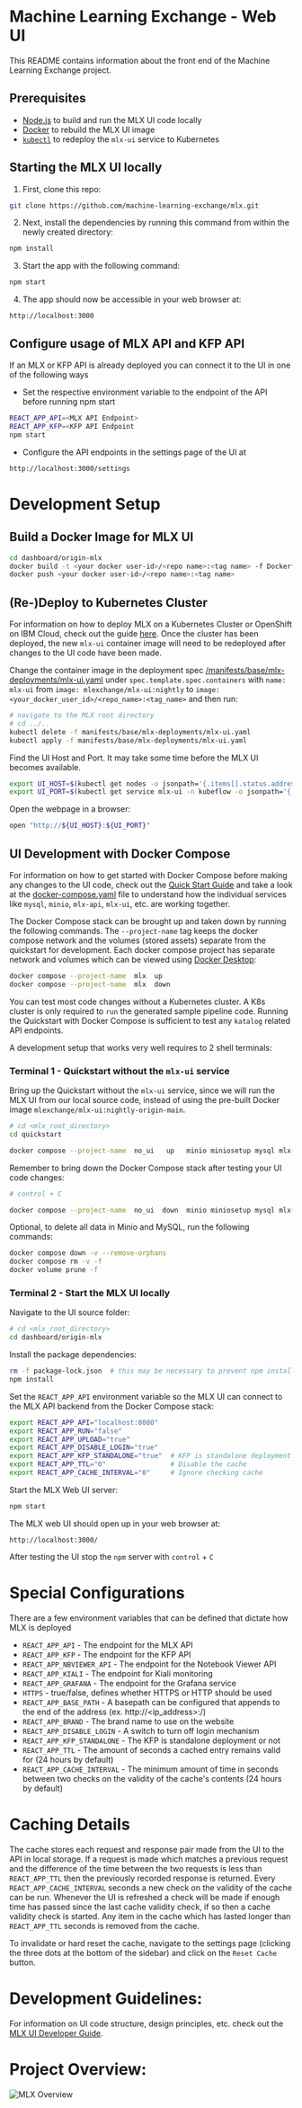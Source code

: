 # Machine Learning Exchange - Web UI

This README contains information about the front end of the Machine Learning Exchange project.

## Prerequisites

- [Node.js](https://docs.npmjs.com/downloading-and-installing-node-js-and-npm)
  to build and run the MLX UI code locally
- [Docker](https://docs.docker.com/get-docker/) to rebuild the MLX UI image
- [`kubectl`](https://kubernetes.io/docs/tasks/tools/#kubectl) to redeploy 
  the `mlx-ui` service to Kubernetes


## Starting the MLX UI locally

1. First, clone this repo:
```Bash
git clone https://github.com/machine-learning-exchange/mlx.git
```

2. Next, install the dependencies by running this command from within the newly created directory:
```Bash
npm install
```

3. Start the app with the following command:
```Bash
npm start
```

4. The app should now be accessible in your web browser at:
```
http://localhost:3000
```

## Configure usage of MLX API and KFP API

If an MLX or KFP API is already deployed you can connect it to the UI in one of the following ways

* Set the respective environment variable to the endpoint of the API before running npm start

```Bash
REACT_APP_API=<MLX API Endpoint>
REACT_APP_KFP=<KFP API Endpoint
npm start
```

* Configure the API endpoints in the settings page of the UI at
```
http://localhost:3000/settings
```

# Development Setup

## Build a Docker Image for MLX UI

```Bash
cd dashboard/origin-mlx
docker build -t <your docker user-id>/<repo name>:<tag name> -f Dockerfile .
docker push <your docker user-id>/<repo name>:<tag name>
```

## (Re-)Deploy to Kubernetes Cluster

For information on how to deploy MLX on a Kubernetes Cluster or OpenShift on IBM
Cloud, check out the guide [here](/docs/mlx-setup.md).
Once the cluster has been deployed, the new `mlx-ui` container image will need to
be redeployed after changes to the UI code have been made.

Change the container image in the deployment spec
[/manifests/base/mlx-deployments/mlx-ui.yaml](/manifests/base/mlx-deployments/mlx-ui.yaml)
under `spec.template.spec.containers` with `name: mlx-ui`
from `image: mlexchange/mlx-ui:nightly`
to `image: <your_docker_user_id>/<repo_name>:<tag_name>`
and then run:

```Bash
# navigate to the MLX root directory
# cd ../..
kubectl delete -f manifests/base/mlx-deployments/mlx-ui.yaml
kubectl apply -f manifests/base/mlx-deployments/mlx-ui.yaml
```

Find the UI Host and Port. It may take some time before the MLX UI becomes available.

```Bash
export UI_HOST=$(kubectl get nodes -o jsonpath='{.items[].status.addresses[?(@.type=="ExternalIP")].address}')
export UI_PORT=$(kubectl get service mlx-ui -n kubeflow -o jsonpath='{.spec.ports[0].nodePort}')
```

Open the webpage in a browser:

```Bash
open "http://${UI_HOST}:${UI_PORT}"
```

## UI Development with Docker Compose

For information on how to get started with Docker Compose before making any changes
to the UI code, check out the [Quick Start Guide](/quickstart/README.md) and
take a look at the [docker-compose.yaml](/quickstart/docker-compose.yaml) file
to understand how the individual services like `mysql`, `minio`, `mlx-api`, `mlx-ui`,
etc. are working together.

The Docker Compose stack can be brought up and taken down by running the following
commands. The `--project-name` tag keeps the docker compose network and the volumes
(stored assets) separate from the quickstart for development. Each docker compose
project has separate network and volumes which can be viewed using
[Docker Desktop](https://www.docker.com/products/docker-desktop/):

```Bash
docker compose --project-name  mlx  up
docker compose --project-name  mlx  down
```

You can test most code changes without a Kubernetes cluster. A K8s cluster is only
required to `run` the generated sample pipeline code. Running the Quickstart with
Docker Compose is sufficient to test any `katalog` related API endpoints.

A development setup that works very well requires to 2 shell terminals:

### Terminal 1 - Quickstart without the `mlx-ui` service

Bring up the Quickstart without the `mlx-ui` service, since we will run the MLX UI
from our local source code, instead of using the pre-built Docker image
`mlexchange/mlx-ui:nightly-origin-main`.

```Bash
# cd <mlx_root_directory>
cd quickstart

docker compose --project-name  no_ui   up   minio miniosetup mysql mlx-api catalog
```

Remember to bring down the Docker Compose stack after testing your UI code changes:

```Bash
# control + C 

docker compose --project-name  no_ui  down  minio miniosetup mysql mlx-api catalog
```

Optional, to delete all data in Minio and MySQL, run the following commands:

```Bash
docker compose down -v --remove-orphans
docker compose rm -v -f
docker volume prune -f
```

### Terminal 2 - Start the MLX UI locally

Navigate to the UI source folder:

```Bash
# cd <mlx_root_directory>
cd dashboard/origin-mlx
```

Install the package dependencies:

```Bash
rm -f package-lock.json  # this may be necessary to prevent npm install errors
npm install
```

Set the `REACT_APP_API` environment variable so the MLX UI can connect to the MLX API
backend from the Docker Compose stack:

```Bash
export REACT_APP_API="localhost:8080"
export REACT_APP_RUN="false"
export REACT_APP_UPLOAD="true"
export REACT_APP_DISABLE_LOGIN="true"
export REACT_APP_KFP_STANDALONE="true"  # KFP is standalone deployment or not
export REACT_APP_TTL="0"                # Disable the cache
export REACT_APP_CACHE_INTERVAL="0"     # Ignore checking cache
```

Start the MLX Web UI server:

```Bash
npm start
```

The MLX web UI should open up in your web browser at:

```
http://localhost:3000/
```

After testing the UI stop the `npm` server with `control` + `C`


# Special Configurations

There are a few environment variables that can be defined that dictate how MLX is deployed

* `REACT_APP_API` - The endpoint for the MLX API
* `REACT_APP_KFP` - The endpoint for the KFP API
* `REACT_APP_NBVIEWER_API` - The endpoint for the Notebook Viewer API
* `REACT_APP_KIALI` - The endpoint for Kiali monitoring
* `REACT_APP_GRAFANA` - The endpoint for the Grafana service
* `HTTPS` - true/false, defines whether HTTPS or HTTP should be used
* `REACT_APP_BASE_PATH` - A basepath can be configured that appends to the end of the address (ex.
  http://<ip_address>:<port>/<basepath>)
* `REACT_APP_BRAND` - The brand name to use on the website
* `REACT_APP_DISABLE_LOGIN` - A switch to turn off login mechanism
* `REACT_APP_KFP_STANDALONE` - The KFP is standalone deployment or not
* `REACT_APP_TTL` - The amount of seconds a cached entry remains valid for (24 hours by default)
* `REACT_APP_CACHE_INTERVAL` - The minimum amount of time in seconds between two checks on the validity of the cache's contents (24 hours by default)

# Caching Details

The cache stores each request and response pair made from the UI to the API in local storage. If a request is made 
which matches a previous request and the difference of the time between the two requests is less than `REACT_APP_TTL` then the previously recorded response is returned. Every `REACT_APP_CACHE_INTERVAL` seconds a new check on the validity of the cache can be run. Whenever the UI is refreshed a check will be made if enough time has passed since the last cache validity check, if so then a cache validity check is started. Any item in the cache which has lasted longer than `REACT_APP_TTL` seconds is removed from the cache.

To invalidate or hard reset the cache, navigate to the settings page (clicking the three dots at the bottom of the sidebar) and click on the `Reset Cache` button.

# Development Guidelines:

For information on UI code structure, design principles, etc. check out the [MLX UI Developer Guide](developer-guide.md).

# Project Overview:

![MLX Overview](src/images/image1.png)
